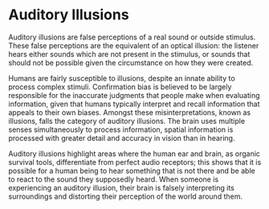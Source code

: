 # Auditory Illusions

Auditory illusions are false perceptions of a real sound or outside stimulus. These false perceptions are the equivalent of an optical illusion: the listener hears either sounds which are not present in the stimulus, or sounds that should not be possible given the circumstance on how they were created.

Humans are fairly susceptible to illusions, despite an innate ability to process complex stimuli. Confirmation bias is believed to be largely responsible for the inaccurate judgments that people make when evaluating information, given that humans typically interpret and recall information that appeals to their own biases.
Amongst these misinterpretations, known as illusions, falls the category of auditory illusions. The brain uses multiple senses simultaneously to process information, spatial information is processed with greater detail and accuracy in vision than in hearing.

Auditory illusions highlight areas where the human ear and brain, as organic survival tools, differentiate from perfect audio receptors; this shows that it is possible for a human being to hear something that is not there and be able to react to the sound they supposedly heard. When someone is experiencing an auditory illusion, their brain is falsely interpreting its surroundings and distorting their perception of the world around them.
